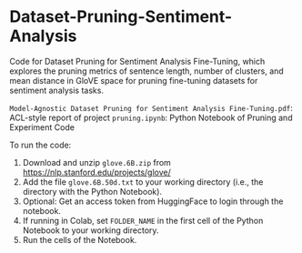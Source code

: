 # Dataset-Pruning-Sentiment-Analysis
Code for Dataset Pruning for Sentiment Analysis Fine-Tuning, which explores the pruning metrics of sentence length, number of clusters, and mean distance in GloVE space for pruning fine-tuning datasets for sentiment analysis tasks.

`Model-Agnostic Dataset Pruning for Sentiment Analysis Fine-Tuning.pdf`: ACL-style report of project
`pruning.ipynb`: Python Notebook of Pruning and Experiment Code

To run the code:
1. Download and unzip `glove.6B.zip` from https://nlp.stanford.edu/projects/glove/
2. Add the file `glove.6B.50d.txt` to your working directory (i.e., the directory with the Python Notebook).
3. Optional: Get an access token from HuggingFace to login through the notebook.
4. If running in Colab, set `FOLDER_NAME` in the first cell of the Python Notebook to your working directory.
5. Run the cells of the Notebook.

